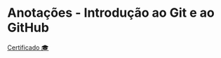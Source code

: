 # Anotações - Introdução ao Git e ao GitHub


[Certificado :mortar_board:](https://hermes.digitalinnovation.one/certificates/BC58B61D.pdf)



